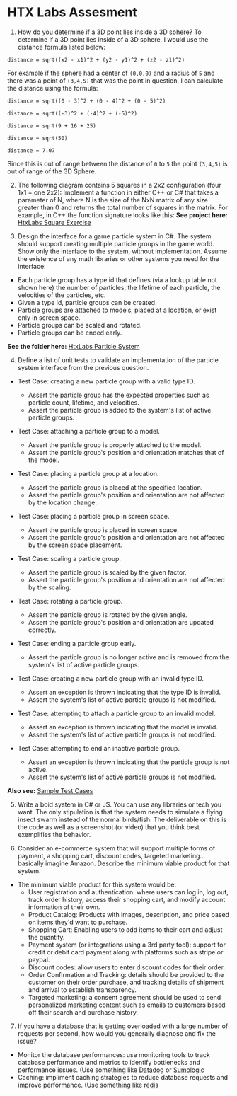 # HTX Labs Assesment

1. How do you determine if a 3D point lies inside a 3D sphere?
To determine if a 3D point lies inside of a 3D sphere, I would use the distance formula listed below:

`distance = sqrt((x2 - x1)^2 + (y2 - y1)^2 + (z2 - z1)^2)`

For example if the sphere had a center of `(0,0,0)` and a radius of `5` and there was a point of `(3,4,5)` that was the point in question, I can calculate the distance using the formula:

`distance = sqrt((0 - 3)^2 + (0 - 4)^2 + (0 - 5)^2)`

`distance = sqrt((-3)^2 + (-4)^2 + (-5)^2)`

`distance = sqrt(9 + 16 + 25)`

`distance = sqrt(50)`

`distance = 7.07`

Since this is out of range between the distance of `0` to `5` the point `(3,4,5)` is out of range of the 3D Sphere.

2. The following diagram contains 5 squares in a 2x2 configuration (four 1x1 + one 2x2):
Implement a function in either C++ or C# that takes a parameter of N, where N is the size of
the NxN matrix of any size greater than 0 and returns the total number of squares in the
matrix. For example, in C++ the function signature looks like this:
**See project here:** [HtxLabs Square Exercise](src/HtxSquareLab/) 


3. Design the interface for a game particle system in C#. The system should support creating
multiple particle groups in the game world. Show only the interface to the system, without
implementation. Assume the existence of any math libraries or other systems you need for the
interface:
- Each particle group has a type id that defines (via a lookup table not shown here) the number of
particles, the lifetime of each particle, the velocities of the particles, etc.
- Given a type id, particle groups can be created.
- Particle groups are attached to models, placed at a location, or exist only in screen space.
- Particle groups can be scaled and rotated.
- Particle groups can be ended early.

**See the folder here:** [HtxLabs Particle System](src/HtxLabs/)

4. Define a list of unit tests to validate an implementation of the particle system interface from the
previous question.

- Test Case: creating a new particle group with a valid type ID.
	- Assert the particle group has the expected properties such as particle count, lifetime, and velocities.
	- Assert the particle group is added to the system's list of active particle groups.

- Test Case: attaching a particle group to a model.
	- Assert the particle group is properly attached to the model.
	- Assert the particle group's position and orientation matches that of the model.

- Test Case: placing a particle group at a location.
	- Assert the particle group is placed at the specified location.
	- Assert the particle group's position and orientation are not affected by the location change.

- Test Case: placing a particle group in screen space.
	- Assert the particle group is placed in screen space.
	- Assert the particle group's position and orientation are not affected by the screen space placement.

- Test Case: scaling a particle group.
	- Assert the particle group is scaled by the given factor.
	- Assert the particle group's position and orientation are not affected by the scaling.

- Test Case: rotating a particle group.	
	- Assert the particle group is rotated by the given angle.
	- Assert the particle group's position and orientation are updated correctly.

- Test Case: ending a particle group early.
	- Assert the particle group is no longer active and is removed from the system's list of active particle groups.

- Test Case: creating a new particle group with an invalid type ID.
	- Assert an exception is thrown indicating that the type ID is invalid.
	- Assert the system's list of active particle groups is not modified.

- Test Case: attempting to attach a particle group to an invalid model.
	- Assert an exception is thrown indicating that the model is invalid.
	- Assert the system's list of active particle groups is not modified.

- Test Case: attempting to end an inactive particle group.
	- Assert an exception is thrown indicating that the particle group is not active.
	- Assert the system's list of active particle groups is not modified.

**Also see:** [Sample Test Cases](src/HtxLabs.Tests/)

5. Write a boid system in C# or JS. You can use any libraries or tech you want. The only stipulation
is that the system needs to simulate a flying insect swarm instead of the normal birds/fish. The
deliverable on this is the code as well as a screenshot (or video) that you think best exemplifies the
behavior.

6. Consider an e-commerce system that will support multiple forms of payment, a shopping cart,
discount codes, targeted marketing…basically imagine Amazon. Describe the minimum viable product
for that system.
- The minimum viable product for this system would be:
	- User registration and authentication: where users can log in, log out, track order history, access their shopping cart, and modify account information of their own.
	- Product Catalog: Products with images, description, and price based on items they'd want to purchase.
	- Shopping Cart: Enabling users to add items to their cart and adjust the quantity.
	- Payment system (or integrations using a 3rd party tool): support for credit or debit card payment along with platforms such as stripe or paypal.
	- Discount codes: allow users to enter discount codes for their order.
	- Order Confirmation and Tracking: details should be provided to the customer on their order purchase, and tracking details of shipment and arrival to establish transparency.
	- Targeted marketing: a consent agreement should be used to send personalized marketing content such as emails to customers based off their search and purchase history.

7. If you have a database that is getting overloaded with a large number of requests per second,
how would you generally diagnose and fix the issue?
- Monitor the database performances: use monitoring tools to track database performance and metrics to identify bottlenecks and performance issues. (Use something like [Datadog](https://www.datadoghq.com/) or [Sumologic](https://www.sumologic.com/) 
- Caching: impliment caching strategies to reduce database requests and improve performance. (Use something like [redis](https://redis.com/)